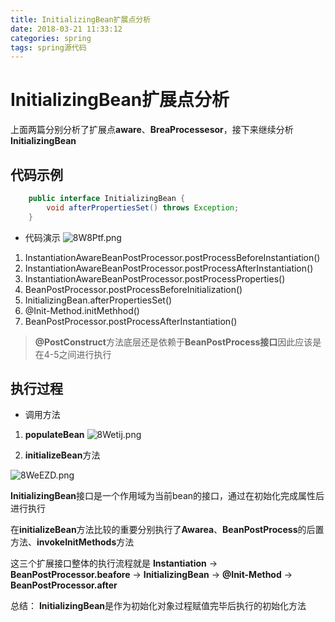 ```yaml
---
title: InitializingBean扩展点分析
date: 2018-03-21 11:33:12
categories: spring
tags: spring源代码
---
```


# InitializingBean扩展点分析

上面两篇分别分析了扩展点**aware**、**BreaProcessesor**，接下来继续分析**InitializingBean**

## 代码示例

```java
    public interface InitializingBean {
        void afterPropertiesSet() throws Exception;
    }
```

- 代码演示
![8W8Ptf.png](https://s1.ax1x.com/2020/03/21/8W8Ptf.png)

1. InstantiationAwareBeanPostProcessor.postProcessBeforeInstantiation()
2. InstantiationAwareBeanPostProcessor.postProcessAfterInstantiation()
3. InstantiationAwareBeanPostProcessor.postProcessProperties()
4. BeanPostProcessor.postProcessBeforeInitialization()
5. InitializingBean.afterPropertiesSet()
6. @Init-Method.initMethhod()
7. BeanPostProcessor.postProcessAfterInstantiation()

> **@PostConstruct**方法底层还是依赖于**BeanPostProcess接口**因此应该是在4-5之间进行执行


## 执行过程
- 调用方法
1. **populateBean**
![8Wetij.png](https://s1.ax1x.com/2020/03/21/8Wetij.png)

2. **initializeBean**方法

![8WeEZD.png](https://s1.ax1x.com/2020/03/21/8WeEZD.png)

**InitializingBean**接口是一个作用域为当前bean的接口，通过在初始化完成属性后进行执行

在**initializeBean**方法比较的重要分别执行了**Awarea**、**BeanPostProcess**的后置方法、**invokeInitMethods**方法

这三个扩展接口整体的执行流程就是
**Instantiation** -> **BeanPostProcessor.beafore** -> **InitializingBean** -> **@Init-Method** -> **BeanPostProcessor.after**

总结：
**InitializingBean**是作为初始化对象过程赋值完毕后执行的初始化方法